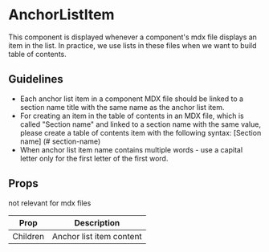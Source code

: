 # AnchorListItem
This component is displayed whenever a component's mdx file displays an item in the list.
In practice, we use lists in these files when we want to build table of contents.

## Guidelines
- Each anchor list item in a component MDX file should be linked to a section name title with the same name as the anchor list item.
- For creating an item in the table of contents in an MDX file, which is called "Section name" and linked to a section name with the same value, please create a table of contents item with the following syntax: [Section name] (# section-name)
- When anchor list item name contains multiple words - use a capital letter only for the first letter of the first word.

## Props
not relevant for mdx files

Prop | Description
--- | ---
Children | Anchor list item content

